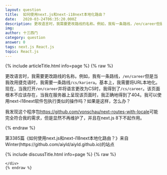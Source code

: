 ```yaml
---
layout: question
title:  如何使用next.js和next-i18next本地化路由？
date:   2020-03-24T06:35:20.000Z
description: 更改语言时，我需要更改路线的名称。例如，我有一条路线，/en/career但是当我改用捷克语时，我需要一条路线/cs/kariera。基本上，我需要将UR...
img: 
author: 十三西门
category: question
answer: 0
tags: next.js React.js
topic: React.js
---
```

<div class="article-root">
  <div class="article">
    {% include articleTitle.html info=page %}
    {% raw %}
    <div class="article-content"><p><font style="vertical-align: inherit;"><font style="vertical-align: inherit;">更改语言时，我需要更改路线的名称。</font><font style="vertical-align: inherit;">例如，我有一条路线，</font></font><code>/en/career</code><font style="vertical-align: inherit;"><font style="vertical-align: inherit;">但是当我改用捷克语时，我需要一条路线</font></font><code>/cs/kariera</code><font style="vertical-align: inherit;"><font style="vertical-align: inherit;">。</font><font style="vertical-align: inherit;">基本上，我需要将URL本地化。</font><font style="vertical-align: inherit;">现在，当我打开</font></font><code>/en/career</code><font style="vertical-align: inherit;"><font style="vertical-align: inherit;">并将语言更改为CS时，我得到了</font></font><code>/cs/career</code><font style="vertical-align: inherit;"><font style="vertical-align: inherit;">。</font><font style="vertical-align: inherit;">该页面根本不应该存在，当我在服务器上呈现该页面时，我正确地得到了404。我可以使用next-i18next软件包执行类似的操作吗？</font><font style="vertical-align: inherit;">如果是这样，怎么办？</font></font></p>

<p><font style="vertical-align: inherit;"><font style="vertical-align: inherit;">我发现这个程序包</font></font><a href="https://github.com/vonschau/next-routes-with-locale" rel="nofollow noreferrer"><font style="vertical-align: inherit;"><font style="vertical-align: inherit;">https://github.com/vonschau/next-routes-with-locale</font></font></a><font style="vertical-align: inherit;"><font style="vertical-align: inherit;">可能完全符合我的需求，但是显然不再维护了，并且在next.js 8下不起作用。</font></font></p></div>
    {% endraw %}
  </div>
  <p class="winter_mark">第3385篇《如何使用next.js和next-i18next本地化路由？》来自Winter(https://github.com/aiyld/aiyld.github.io)的站点</p>
  <div class="discuss-wrapper">
    {% include discussTitle.html info=page %}
    {% raw %}
    <div class="discuss-list">
    
    </div>
    {% endraw %}
  </div>
<div>
